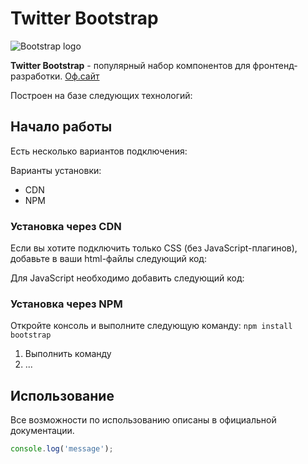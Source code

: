 # Twitter Bootstrap

![Bootstrap logo](https://i.imgur.com/qhtywl2.png)

**Twitter Bootstrap** - популярный набор компонентов для фронтенд-разработки. [Оф.сайт](https://getbootstrap.com)

Построен на базе следующих технологий:

## Начало работы
Есть несколько вариантов подключения:

Варианты установки:
* CDN
* NPM

### Установка через CDN
Если вы хотите подключить только CSS (без JavaScript-плагинов),
добавьте в ваши html-файлы следующий код:

Для JavaScript необходимо добавить следующий код:

### Установка через NPM
Откройте консоль и выполните следующую команду: `npm install bootstrap`

1. Выполнить команду
1. ...

## Использование
Все возможности по использованию описаны в официальной документации.

```javascript
console.log('message');
```
